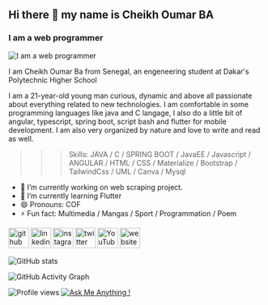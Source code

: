 ## Hi there 👋 my name is Cheikh Oumar BA
### I am a web programmer
![I am a web programmer](https://arturssmirnovs.github.io/github-profile-readme-generator/images/banner.png)

I am Cheikh Oumar Ba from Senegal, an engeneering student at Dakar's Polytechnic Higher School

I am a 21-year-old young man curious, dynamic and above all passionate about everything related to new technologies. I am comfortable in some programming languages like java and C langage, I also do a little bit of angular, typescript, spring boot, script bash and flutter for mobile development. I am also very organized by nature and love to write and read as well.

>>> Skills: JAVA / C / SPRING BOOT / JavaEE / Javascript / ANGULAR / HTML / CSS / Materialize / Bootstrap / TailwindCss / UML / Canva / Mysql

- 🔭 I’m currently working on web scraping project. 
- 🌱 I’m currently learning Flutter 
- 😄 Pronouns: COF 
- ⚡ Fun fact: Multimedia / Mangas / Sport / Programmation / Poem


[<img src='https://cdn.jsdelivr.net/npm/simple-icons@3.0.1/icons/github.svg' alt='github' height='40'>](https://github.com/cheikh785)  [<img src='https://cdn.jsdelivr.net/npm/simple-icons@3.0.1/icons/linkedin.svg' alt='linkedin' height='40'>](https://www.linkedin.com/in/@cheikh-oumar-ba-90028019a//)  [<img src='https://cdn.jsdelivr.net/npm/simple-icons@3.0.1/icons/instagram.svg' alt='instagram' height='40'>](https://www.instagram.com/CHEIKHOUMAR.BA.754/)  [<img src='https://cdn.jsdelivr.net/npm/simple-icons@3.0.1/icons/twitter.svg' alt='twitter' height='40'>](https://twitter.com/__ElCof__)  [<img src='https://cdn.jsdelivr.net/npm/simple-icons@3.0.1/icons/youtube.svg' alt='YouTube' height='40'>](https://www.youtube.com/channel/https://twitter.com/__ElCof__?s=09)  [<img src='https://cdn.jsdelivr.net/npm/simple-icons@3.0.1/icons/icloud.svg' alt='website' height='40'>](https://cheikh4dev.web.app/)  

<!-- [![Top Langs](https://github-readme-stats.vercel.app/api/top-langs/?username=cheikh785)](https://github.com/anuraghazra/github-readme-stats) -->

![GitHub stats](https://github-readme-stats.vercel.app/api?username=cheikh785&show_icons=true&count_private=true)  

![GitHub Activity Graph](https://activity-graph.herokuapp.com/graph?username=cheikh785)  

![Profile views](https://gpvc.arturio.dev/cheikh785)  [![Ask Me Anything !](https://img.shields.io/badge/Ask%20me-anything-1abc9c.svg)](https://GitHub.com/Cheikh785)
<!---
Cheikh785/Cheikh785 is a ✨ special ✨ repository because its `README.md` (this file) appears on your GitHub profile.
You can click the Preview link to take a look at your changes.
--->
